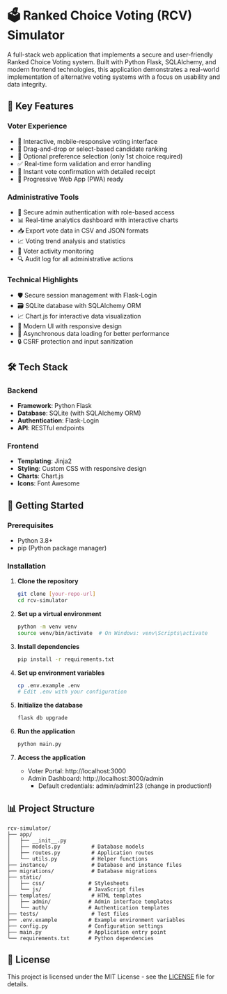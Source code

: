 # 🗳️ Ranked Choice Voting (RCV) Simulator

A full-stack web application that implements a secure and user-friendly Ranked Choice Voting system. Built with Python Flask, SQLAlchemy, and modern frontend technologies, this application demonstrates a real-world implementation of alternative voting systems with a focus on usability and data integrity.

## 🚀 Key Features

### Voter Experience
- 🌟 Interactive, mobile-responsive voting interface
- 🎯 Drag-and-drop or select-based candidate ranking
- 📝 Optional preference selection (only 1st choice required)
- ✅ Real-time form validation and error handling
- 📨 Instant vote confirmation with detailed receipt
- 📱 Progressive Web App (PWA) ready

### Administrative Tools
- 🔐 Secure admin authentication with role-based access
- 📊 Real-time analytics dashboard with interactive charts
- 📥 Export vote data in CSV and JSON formats
- 📈 Voting trend analysis and statistics
- 👥 Voter activity monitoring
- 🔍 Audit log for all administrative actions

### Technical Highlights
- 🛡️ Secure session management with Flask-Login
- 🗃️ SQLite database with SQLAlchemy ORM
- 📈 Chart.js for interactive data visualization
- 🎨 Modern UI with responsive design
- 🔄 Asynchronous data loading for better performance
- 🔒 CSRF protection and input sanitization

## 🛠️ Tech Stack

### Backend
- **Framework**: Python Flask
- **Database**: SQLite (with SQLAlchemy ORM)
- **Authentication**: Flask-Login
- **API**: RESTful endpoints

### Frontend
- **Templating**: Jinja2
- **Styling**: Custom CSS with responsive design
- **Charts**: Chart.js
- **Icons**: Font Awesome

## 🚀 Getting Started

### Prerequisites
- Python 3.8+
- pip (Python package manager)

### Installation

1. **Clone the repository**
   ```bash
   git clone [your-repo-url]
   cd rcv-simulator
   ```

2. **Set up a virtual environment**
   ```bash
   python -m venv venv
   source venv/bin/activate  # On Windows: venv\Scripts\activate
   ```

3. **Install dependencies**
   ```bash
   pip install -r requirements.txt
   ```

4. **Set up environment variables**
   ```bash
   cp .env.example .env
   # Edit .env with your configuration
   ```

5. **Initialize the database**
   ```bash
   flask db upgrade
   ```

6. **Run the application**
   ```bash
   python main.py
   ```

7. **Access the application**
   - Voter Portal: http://localhost:3000
   - Admin Dashboard: http://localhost:3000/admin
     - Default credentials: admin/admin123 (change in production!)

## 📊 Project Structure

```
rcv-simulator/
├── app/
│   ├── __init__.py
│   ├── models.py          # Database models
│   ├── routes.py          # Application routes
│   └── utils.py           # Helper functions
├── instance/              # Database and instance files
├── migrations/            # Database migrations
├── static/
│   ├── css/              # Stylesheets
│   └── js/               # JavaScript files
├── templates/             # HTML templates
│   ├── admin/            # Admin interface templates
│   └── auth/             # Authentication templates
├── tests/                 # Test files
├── .env.example          # Example environment variables
├── config.py             # Configuration settings
├── main.py               # Application entry point
└── requirements.txt      # Python dependencies
```

## 📄 License

This project is licensed under the MIT License - see the [LICENSE](LICENSE) file for details.

